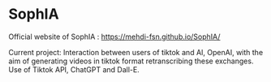 # SophIA
Official website of SophIA : https://mehdi-fsn.github.io/SophIA/

Current project: Interaction between users of tiktok and AI, OpenAI, with the aim of generating videos in tiktok format retranscribing these exchanges. Use of Tiktok API, ChatGPT and Dall-E.
